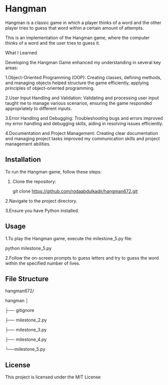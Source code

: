 # Hangman
Hangman is a classic game in which a player thinks of a word and the other player tries to guess that word within a certain amount of attempts.

This is an implementation of the Hangman game, where the computer thinks of a word and the user tries to guess it.

What I Learned

Developing the Hangman Game enhanced my understanding in several key areas:

1.Object-Oriented Programming (OOP):
   Creating classes, defining methods, and managing objects helped structure the game efficiently, applying principles of object-oriented programming.
   
2.User Input Handling and Validation:
  Validating and processing user input taught me to manage various scenarios, ensuring the game responded appropriately to different inputs.
  
3.Error Handling and Debugging:
  Troubleshooting bugs and errors improved my error handling and debugging skills, aiding in resolving issues efficiently.
  
4.Documentation and Project Management:
Creating clear documentation and managing project tasks improved my communication skills and project management abilities.


## Installation
To run the Hangman game, follow these steps:

1. Clone the repository:
   
   git clone https://github.com/rodaabdulkadir/hangman672.git
   
2.Navigate to the project directory.

3.Ensure you have Python installed.

## Usage
1.To play the Hangman game, execute the milestone_5.py file:

   python milestone_5.py
   
2.Follow the on-screen prompts to guess letters and try to guess the word within the specified number of lives.

## File Structure
hangman672/

hangman
│

├── gitignore

├── milestone_2.py

├── milestone_3.py

├── milestone_4.py

└──milestone_5.py

## License
This project is licensed under the MIT License
